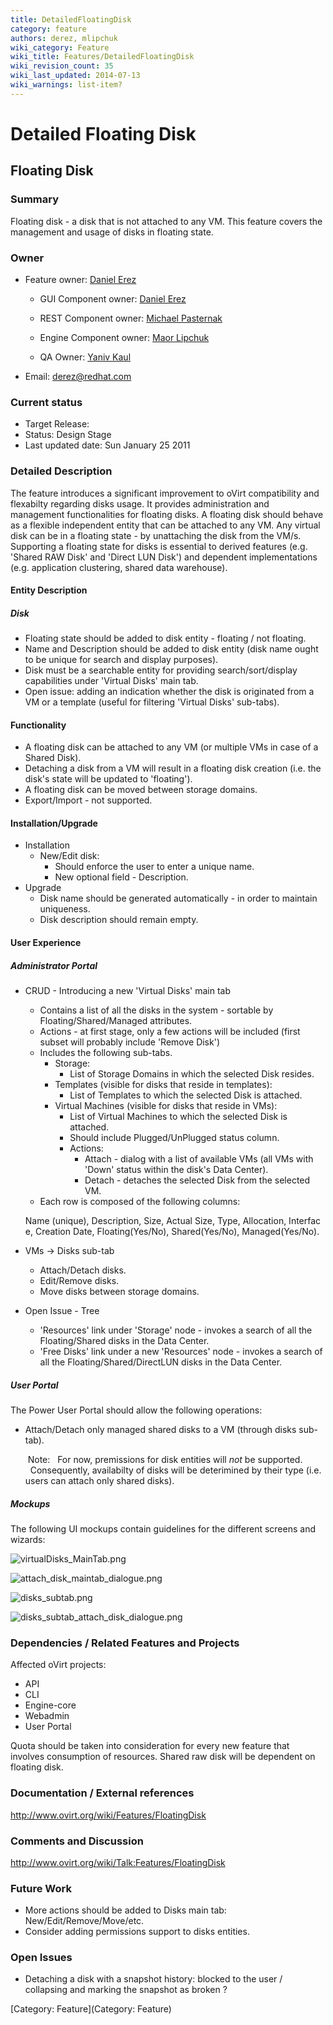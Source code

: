 ```yaml
---
title: DetailedFloatingDisk
category: feature
authors: derez, mlipchuk
wiki_category: Feature
wiki_title: Features/DetailedFloatingDisk
wiki_revision_count: 35
wiki_last_updated: 2014-07-13
wiki_warnings: list-item?
---
```


# Detailed Floating Disk

## Floating Disk

### Summary

Floating disk - a disk that is not attached to any VM.
This feature covers the management and usage of disks in floating state.

### Owner

*   Feature owner: [ Daniel Erez](User:derez)

    * GUI Component owner: [ Daniel Erez](User:derez)

    * REST Component owner: [ Michael Pasternak](User:mpasternak)

    * Engine Component owner: [ Maor Lipchuk](User:mlipchuk)

    * QA Owner: [ Yaniv Kaul](User:ykaul)

*   Email: derez@redhat.com

### Current status

*   Target Release:
*   Status: Design Stage
*   Last updated date: Sun January 25 2011

### Detailed Description

The feature introduces a significant improvement to oVirt compatibility and flexabilty regarding disks usage. It provides administration and management functionalities for floating disks.
A floating disk should behave as a flexible independent entity that can be attached to any VM. Any virtual disk can be in a floating state - by unattaching the disk from the VM/s.
Supporting a floating state for disks is essential to derived features (e.g. 'Shared RAW Disk' and 'Direct LUN Disk') and dependent implementations (e.g. application clustering, shared data warehouse).

#### Entity Description

##### Disk

*   Floating state should be added to disk entity - floating / not floating.
*   Name and Description should be added to disk entity (disk name ought to be unique for search and display purposes).
*   Disk must be a searchable entity for providing search/sort/display capabilities under 'Virtual Disks' main tab.
*   Open issue: adding an indication whether the disk is originated from a VM or a template (useful for filtering 'Virtual Disks' sub-tabs).

#### Functionality

*   A floating disk can be attached to any VM (or multiple VMs in case of a Shared Disk).
*   Detaching a disk from a VM will result in a floating disk creation (i.e. the disk's state will be updated to 'floating').
*   A floating disk can be moved between storage domains.
*   Export/Import - not supported.

#### Installation/Upgrade

*   Installation
    -   New/Edit disk:
        -   Should enforce the user to enter a unique name.
        -   New optional field - Description.
*   Upgrade
    -   Disk name should be generated automatically - in order to maintain uniqueness.
    -   Disk description should remain empty.

#### User Experience

##### Administrator Portal

*   CRUD - Introducing a new 'Virtual Disks' main tab
    -   Contains a list of all the disks in the system - sortable by Floating/Shared/Managed attributes.
    -   Actions - at first stage, only a few actions will be included (first subset will probably include 'Remove Disk')
    -   Includes the following sub-tabs.
        -   Storage:
            -   List of Storage Domains in which the selected Disk resides.
        -   Templates (visible for disks that reside in templates):
            -   List of Templates to which the selected Disk is attached.
        -   Virtual Machines (visible for disks that reside in VMs):
            -   List of Virtual Machines to which the selected Disk is attached.
            -   Should include Plugged/UnPlugged status column.
            -   Actions:
                -   Attach - dialog with a list of available VMs (all VMs with 'Down' status within the disk's Data Center).
                -   Detach - detaches the selected Disk from the selected VM.
    -   Each row is composed of the following columns:

      Name (unique), Description, Size, Actual Size, Type, Allocation, Interface, Creation Date, Floating(Yes/No), Shared(Yes/No), Managed(Yes/No). 

*   VMs -> Disks sub-tab
    -   Attach/Detach disks.
    -   Edit/Remove disks.
    -   Move disks between storage domains.
*   Open Issue - Tree
    -   'Resources' link under 'Storage' node - invokes a search of all the Floating/Shared disks in the Data Center.
    -   'Free Disks' link under a new 'Resources' node - invokes a search of all the Floating/Shared/DirectLUN disks in the Data Center.

##### User Portal

The Power User Portal should allow the following operations:

*   Attach/Detach only managed shared disks to a VM (through disks sub-tab).

       Note:
        For now, premissions for disk entities will *not* be supported.
        Consequently, availabilty of disks will be deterimined by their type (i.e. users can attach only shared disks).

##### Mockups

The following UI mockups contain guidelines for the different screens and wizards:

![](virtualDisks_MainTab.png "virtualDisks_MainTab.png")

![](attach_disk_maintab_dialogue.png "attach_disk_maintab_dialogue.png")

![](disks_subtab.png "disks_subtab.png")

![](disks_subtab_attach_disk_dialogue.png "disks_subtab_attach_disk_dialogue.png")

### Dependencies / Related Features and Projects

Affected oVirt projects:

*   API
*   CLI
*   Engine-core
*   Webadmin
*   User Portal

Quota should be taken into consideration for every new feature that involves consumption of resources.
Shared raw disk will be dependent on floating disk.

### Documentation / External references

<http://www.ovirt.org/wiki/Features/FloatingDisk>

### Comments and Discussion

<http://www.ovirt.org/wiki/Talk:Features/FloatingDisk>

### Future Work

*   More actions should be added to Disks main tab: New/Edit/Remove/Move/etc.
*   Consider adding permissions support to disks entities.

### Open Issues

*   Detaching a disk with a snapshot history: blocked to the user / collapsing and marking the snapshot as broken ?

[Category: Feature](Category: Feature)
